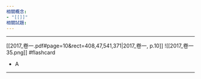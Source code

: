 ```yaml
---
相關概念: 
- "[[]]"
相關試題:
---
```


---

[[2017_卷一.pdf#page=10&rect=408,47,541,371|2017_卷一, p.10]]
![[2017_卷一 35.png]] #flashcard 
* A
---
<!--ID: 1730855931021-->
